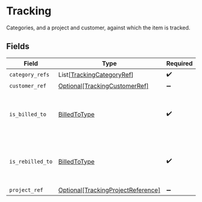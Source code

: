 # Tracking

Categories, and a project and customer, against which the item is tracked.


## Fields

| Field                                                                                 | Type                                                                                  | Required                                                                              | Description                                                                           |
| ------------------------------------------------------------------------------------- | ------------------------------------------------------------------------------------- | ------------------------------------------------------------------------------------- | ------------------------------------------------------------------------------------- |
| `category_refs`                                                                       | List[[TrackingCategoryRef](../../models/shared/trackingcategoryref.md)]               | :heavy_check_mark:                                                                    | N/A                                                                                   |
| `customer_ref`                                                                        | [Optional[TrackingCustomerRef]](../../models/shared/trackingcustomerref.md)           | :heavy_minus_sign:                                                                    | N/A                                                                                   |
| `is_billed_to`                                                                        | [BilledToType](../../models/shared/billedtotype.md)                                   | :heavy_check_mark:                                                                    | Defines if the invoice or credit note is billed/rebilled to a project or customer.    |
| `is_rebilled_to`                                                                      | [BilledToType](../../models/shared/billedtotype.md)                                   | :heavy_check_mark:                                                                    | Defines if the invoice or credit note is billed/rebilled to a project or customer.    |
| `project_ref`                                                                         | [Optional[TrackingProjectReference]](../../models/shared/trackingprojectreference.md) | :heavy_minus_sign:                                                                    | N/A                                                                                   |